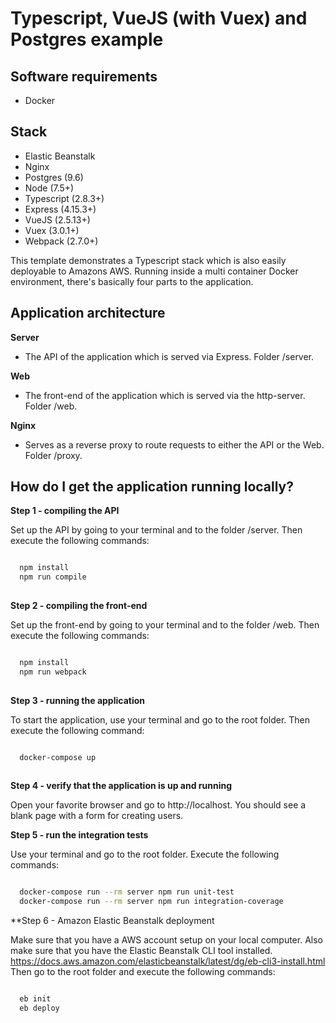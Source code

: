 # Typescript, VueJS (with Vuex) and Postgres example
## Software requirements
 * Docker

## Stack
 * Elastic Beanstalk
 * Nginx
 * Postgres (9.6)
 * Node (7.5+)
 * Typescript (2.8.3+)
 * Express (4.15.3+)
 * VueJS (2.5.13+)
 * Vuex (3.0.1+)
 * Webpack (2.7.0+)

This template demonstrates a Typescript stack which is also easily deployable to Amazons AWS.
Running inside a multi container Docker environment, there's basically four parts to the application.

## Application architecture
 **Server**
 * The API of the application which is served via Express. Folder /server.

 **Web**
 * The front-end of the application which is served via the http-server. Folder /web.

 **Nginx**
 * Serves as a reverse proxy to route requests to either the API or the Web. Folder /proxy.


## How do I get the application running locally?

**Step 1 - compiling the API** 

Set up the API by going to your terminal and to the folder /server. Then execute the following commands:

```sh

  npm install
  npm run compile
  
```

**Step 2 - compiling the front-end** 

Set up the front-end by going to your terminal and to the folder /web. Then execute the following commands:

```sh

  npm install
  npm run webpack
  
```

**Step 3 - running the application** 

To start the application, use your terminal and go to the root folder. Then execute the following command:

```sh

  docker-compose up
 
```

**Step 4 - verify that the application is up and running**

Open your favorite browser and go to http://localhost. You should see a blank page with a form for creating users.


**Step 5 - run the integration tests** 

Use your terminal and go to the root folder. Execute the following commands:

```sh

  docker-compose run --rm server npm run unit-test
  docker-compose run --rm server npm run integration-coverage

```

**Step 6 - Amazon Elastic Beanstalk deployment

Make sure that you have a AWS account setup on your local computer. Also make sure that you have the Elastic Beanstalk CLI tool installed. https://docs.aws.amazon.com/elasticbeanstalk/latest/dg/eb-cli3-install.html
Then go to the root folder and execute the following commands:

```sh

  eb init
  eb deploy

```
